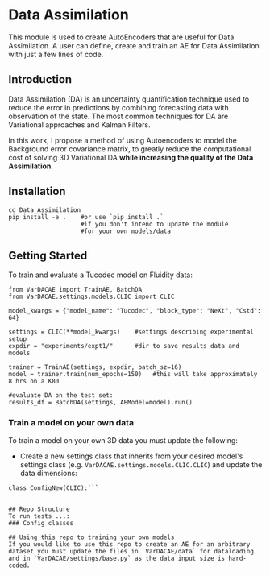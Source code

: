 # Data Assimilation
This module is used to create AutoEncoders that are useful for Data Assimilation. A  user can define, create and train an AE for Data Assimilation with just a few lines of code.

## Introduction

Data Assimilation (DA) is an uncertainty quantification technique used to reduce the error in  predictions by combining forecasting data with observation of the state. The most common techniques for DA are Variational approaches and Kalman Filters.

In this work, I propose a method of using Autoencoders to model the Background error covariance matrix, to greatly reduce the computational cost of solving 3D Variational DA **while increasing the quality of the Data Assimilation**.

## Installation
```git clone https://github.com/julianmack/Data_Assimilation.git
cd Data_Assimilation
pip install -e .    #or use `pip install .`
                    #if you don't intend to update the module
                    #for your own models/data
```

## Getting Started
To train and evaluate a Tucodec model on Fluidity data:
```
from VarDACAE import TrainAE, BatchDA
from VarDACAE.settings.models.CLIC import CLIC

model_kwargs = {"model_name": "Tucodec", "block_type": "NeXt", "Cstd": 64}

settings = CLIC(**model_kwargs)    #settings describing experimental setup
expdir = "experiments/expt1/"      #dir to save results data and models

trainer = TrainAE(settings, expdir, batch_sz=16)
model = trainer.train(num_epochs=150)   #this will take approximately 8 hrs on a K80

#evaluate DA on the test set:
results_df = BatchDA(settings, AEModel=model).run()

```

### Train a model on your own data
To train a model on your own 3D data you must update the following:
* Create a new settings class that inherits from your desired model's settings class (e.g. `VarDACAE.settings.models.CLIC.CLIC`) and update the data dimensions:
```from VarDACAE.settings.models.CLIC import CLIC
class ConfigNew(CLIC):```


## Repo Structure
To run tests ...:
### Config classes

## Using this repo to training your own models
If you would like to use this repo to create an AE for an arbitrary dataset you must update the files in `VarDACAE/data` for dataloading and in `VarDACAE/settings/base.py` as the data input size is hard-coded.

